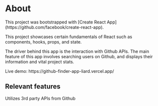 <h1>About</h1>

<p>This project was bootstrapped with [Create React App] (https://github.com/facebook/create-react-app).</p>

<p>This project showcases certain fundamentals of React such as components, hooks, props, and state.</p>

<p>The driver behind this app is the interaction with Github APIs. The main feature of this app involves searching users on Github, and displays their information and vital project stats.</p>

<p>Live demo: https://github-finder-app-liard.vercel.app/</p>

<h2>Relevant features</h2>

<p>Utilizes 3rd party APIs from Github</p>
